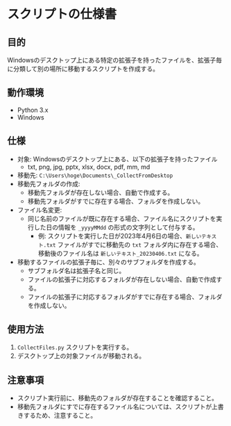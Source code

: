 # スクリプトの仕様書

## 目的

Windowsのデスクトップ上にある特定の拡張子を持ったファイルを、拡張子毎に分類して別の場所に移動するスクリプトを作成する。

## 動作環境

- Python 3.x
- Windows

## 仕様

- 対象: Windowsのデスクトップ上にある、以下の拡張子を持ったファイル
    - txt, png, jpg, pptx, xlsx, docx, pdf, mm, md
- 移動先: `C:\Users\hoge\Documents\_CollectFromDesktop`
- 移動先フォルダの作成:
    - 移動先フォルダが存在しない場合、自動で作成する。
    - 移動先フォルダがすでに存在する場合、フォルダを作成しない。
- ファイル名変更:
    - 同じ名前のファイルが既に存在する場合、ファイル名にスクリプトを実行した日の情報を `_yyyyMMdd` の形式の文字列として付与する。
        - 例: スクリプトを実行した日が2023年4月6日の場合、`新しいテキスト.txt` ファイルがすでに移動先の `txt` フォルダ内に存在する場合、移動後のファイル名は `新しいテキスト_20230406.txt` になる。
- 移動するファイルの拡張子毎に、別々のサブフォルダを作成する。
    - サブフォルダ名は拡張子名と同じ。
    - ファイルの拡張子に対応するフォルダが存在しない場合、自動で作成する。
    - ファイルの拡張子に対応するフォルダがすでに存在する場合、フォルダを作成しない。

## 使用方法

1. `CollectFiles.py` スクリプトを実行する。
2. デスクトップ上の対象ファイルが移動される。

## 注意事項

- スクリプト実行前に、移動先のフォルダが存在することを確認すること。
- 移動先フォルダにすでに存在するファイル名については、スクリプトが上書きするため、注意すること。

